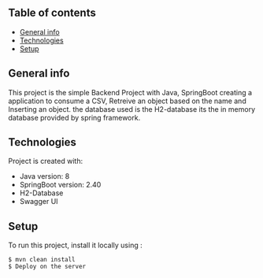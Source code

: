 
## Table of contents
* [General info](#general-info)
* [Technologies](#technologies)
* [Setup](#setup)

## General info
This project is the simple Backend Project with Java, SpringBoot creating a application to consume a CSV, 
Retreive an object based on the name and Inserting an object. the database used is the H2-database its the in memory 
database provided by spring framework. 
	
## Technologies
Project is created with:
* Java version: 8
* SpringBoot version: 2.40
* H2-Database 
* Swagger UI 
	
## Setup
To run this project, install it locally using :

```
$ mvn clean install
$ Deploy on the server

```
